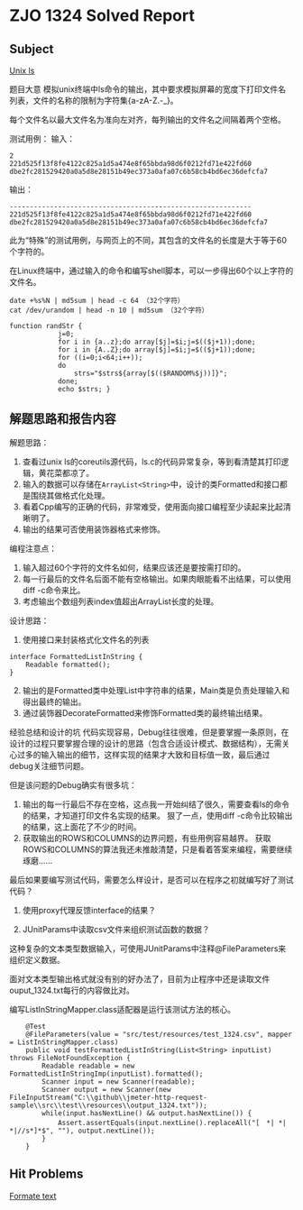 # ZJO 1324 Solved Report

## Subject
[Unix ls](https://zoj.pintia.cn/problem-sets/91827364500/problems/91827364823)


题目大意
模拟unix终端中ls命令的输出，其中要求模拟屏幕的宽度下打印文件名列表，文件的名称的限制为字符集{a-zA-Z.-_}。

每个文件名以最大文件名为准向左对齐，每列输出的文件名之间隔着两个空格。

测试用例：
输入：
```
2
221d525f13f8fe4122c825a1d5a474e8f65bbda98d6f0212fd71e422fd60
dbe2fc281529420a0a5d8e28151b49ec373a0afa07c6b58cb4bd6ec36defcfa7
```

输出：
```
------------------------------------------------------------
221d525f13f8fe4122c825a1d5a474e8f65bbda98d6f0212fd71e422fd60
dbe2fc281529420a0a5d8e28151b49ec373a0afa07c6b58cb4bd6ec36defcfa7
```

此为“特殊”的测试用例，与网页上的不同，其包含的文件名的长度是大于等于60个字符的。

在Linux终端中，通过输入的命令和编写shell脚本，可以一步得出60个以上字符的文件名。
```
date +%s%N | md5sum | head -c 64 （32个字符）
cat /dev/urandom | head -n 10 | md5sum （32个字符）

```

```
function randStr { 
            j=0; 
            for i in {a..z};do array[$j]=$i;j=$(($j+1));done; 
            for i in {A..Z};do array[$j]=$i;j=$(($j+1));done; 
            for ((i=0;i<64;i++)); 
            do 
                strs="$strs${array[$(($RANDOM%$j))]}"; 
            done; 
            echo $strs; }
```


## 解题思路和报告内容
解题思路：
1. 查看过unix ls的coreutils源代码，ls.c的代码异常复杂，等到看清楚其打印逻辑，黄花菜都凉了。
2. 输入的数据可以存储在```ArrayList<String>```中，设计的类Formatted和接口都是围绕其做格式化处理。
3. 看着Cpp编写的正确的代码，非常难受，使用面向接口编程至少读起来比起清晰明了。
4. 输出的结果可否使用装饰器格式来修饰。

编程注意点：
1. 输入超过60个字符的文件名如何，结果应该还是要按需打印的。
2. 每一行最后的文件名后面不能有空格输出。如果肉眼能看不出结果，可以使用diff -c命令来比。
3. 考虑输出个数组列表index值超出ArrayList<String>长度的处理。

设计思路：
1. 使用接口来封装格式化文件名的列表
```
interface FormattedListInString {
    Readable formatted();
}
```
2. 输出的是Formatted类中处理List中字符串的结果，Main类是负责处理输入和得出最终的输出。
3. 通过装饰器DecorateFormatted来修饰Formatted类的最终输出结果。


经验总结和设计的坑
代码实现容易，Debug往往很难，但是要掌握一条原则，在设计的过程只要掌握合理的设计的思路（包含合适设计模式、数据结构），无需关心过多的输入输出的细节，这样实现的结果才大致和目标值一致，最后通过debug关注细节问题。

但是该问题的Debug确实有很多坑：
1. 输出的每一行最后不存在空格，这点我一开始纠结了很久，需要查看ls的命令的结果，才知道打印文件名实现的结果。
   狠了一点，使用diff -c命令比较输出的结果，这上面花了不少的时间。
2. 获取输出的ROWS和COLUMNS的边界问题，有些用例容易越界。
   获取ROWS和COLUMNS的算法我还未推敲清楚，只是看着答案来编程，需要继续琢磨……

最后如果要编写测试代码，需要怎么样设计，是否可以在程序之初就编写好了测试代码？

1. 使用proxy代理反馈interface的结果？

2. JUnitParams中读取csv文件来组织测试函数的数据？

这种复杂的文本类型数据输入，可使用JUnitParams中注释@FileParameters来组织定义数据。

面对文本类型输出格式就没有别的好办法了，目前为止程序中还是读取文件ouput_1324.txt每行的内容做比对。

编写ListInStringMapper.class适配器是运行该测试方法的核心。
```
    @Test
    @FileParameters(value = "src/test/resources/test_1324.csv", mapper = ListInStringMapper.class)
    public void testFormattedListInString(List<String> inputList) throws FileNotFoundException {
        Readable readable = new FormattedListInStringImp(inputList).formatted();
        Scanner input = new Scanner(readable);
        Scanner output = new Scanner(new FileInputStream("C:\\github\\jmeter-http-request-sample\\src\\test\\resources\\output_1324.txt"));
        while(input.hasNextLine() && output.hasNextLine()) {
            Assert.assertEquals(input.nextLine().replaceAll("[　*| *| *|//s*]*$", ""), output.nextLine());
        }
    }
```

## Hit Problems
[Formate text](https://zoj.pintia.cn/problem-sets/91827364500/problems/91827364646)

